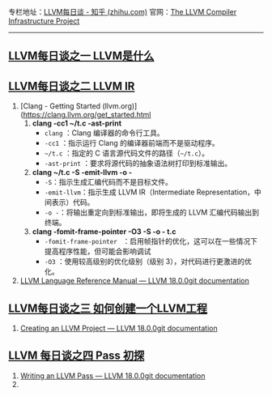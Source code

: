 
专栏地址：[LLVM每日谈 - 知乎 (zhihu.com)](https://www.zhihu.com/column/llvm-clang)
官网：[The LLVM Compiler Infrastructure Project](https://llvm.org/)

---
## [LLVM每日谈之一 LLVM是什么](https://zhuanlan.zhihu.com/p/26127007)
## [LLVM每日谈之二 LLVM IR](https://zhuanlan.zhihu.com/p/26127100)
1. [Clang - Getting Started (llvm.org)](https://clang.llvm.org/get_started.html
	1. **clang -cc1 ~/t.c -ast-print**
		- `clang` ：Clang 编译器的命令行工具。
		- `-cc1` ：指示运行 Clang 的编译器前端而不是驱动程序。
		- `~/t.c` ：指定的 C 语言源代码文件的路径（`~/t.c`）。
		- `-ast-print` ：要求将源代码的抽象语法树打印到标准输出。
	2. **clang ~/t.c -S -emit-llvm -o -**
		- `-S`：指示生成汇编代码而不是目标文件。
		- `-emit-llvm`：指示生成 LLVM IR（Intermediate Representation，中间表示）代码。
		- `-o -`：将输出重定向到标准输出，即将生成的 LLVM 汇编代码输出到终端。
	3. **clang -fomit-frame-pointer -O3 -S -o - t.c**
		 -  `-fomit-frame-pointer ` ：启用帧指针的优化，这可以在一些情况下提高程序性能，但可能会影响调试
		 - `-O3` ：使用较高级别的优化级别（级别 3），对代码进行更激进的优化。
2. [LLVM Language Reference Manual — LLVM 18.0.0git documentation](https://llvm.org/docs/LangRef.html)


## [LLVM每日谈之三 如何创建一个LLVM工程](https://zhuanlan.zhihu.com/p/26127139)
1.  [Creating an LLVM Project — LLVM 18.0.0git documentation](https://llvm.org/docs/Projects.html)
## [LLVM 每日谈之四 Pass 初探 ](https://zhuanlan.zhihu.com/p/26127188)
1. [Writing an LLVM Pass — LLVM 18.0.0git documentation](https://llvm.org/docs/WritingAnLLVMPass.html)
2. 
